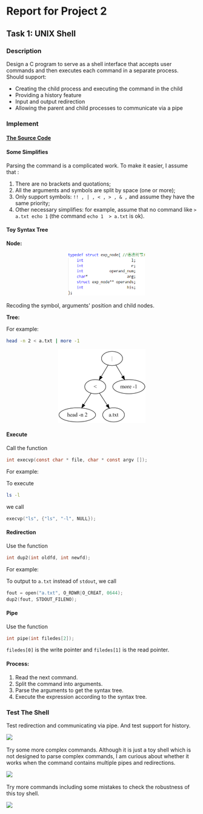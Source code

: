 # Report for Project 2

## Task 1: UNIX Shell

### Description

Design a C program to serve as a shell interface that accepts user commands and then executes each command in a separate process. Should support:

- Creating the child process and executing the command in the child
- Providing a history feature
- Input and output redirection
- Allowing the parent and child processes to communicate via a pipe

### Implement
#### [The Source Code](https://github.com/lym01803/EI338-OS-Project2-Toy-Shell.git)
#### Some Simplifies
Parsing the command is a complicated work. To make it easier, I assume that :

1. There are no brackets and quotations; 
2. All the arguments and symbols are split by space (one or more);
3. Only support symbols: ```!! , | , < , > , & ,```
    and assume they have the same priority;
4. Other necessary simplifies: for example, assume that no command like ``` > a.txt echo 1 ``` (the command ```echo 1  > a.txt``` is ok).

#### Toy Syntax Tree
**Node:**

<img src="./img/exp_node.png" style="zoom:60%; margin-left:32%">

Recoding the symbol, arguments' position and child nodes.

**Tree:**

For example:

```bash
head -n 2 < a.txt | more -1
```

<img src="./img/syntax_tree.png" style="zoom:25%; margin-left:27%">

#### Execute

Call the function 
```c
int execvp(const char * file, char * const argv []);
```

For example:

To execute 
```bash
ls -l
```
we call
```c
execvp("ls", {"ls", "-l", NULL});
```

#### Redirection

Use the function
```c
int dup2(int oldfd, int newfd);
```

For example:

To output to ```a.txt``` instead of ```stdout```, we call
```c
fout = open("a.txt", O_RDWR|O_CREAT, 0644);
dup2(fout, STDOUT_FILENO);
```

#### Pipe

Use the function
```c
int pipe(int filedes[2]);
```
```filedes[0]``` is the write pointer and ```filedes[1]``` is the read pointer.


#### Process:
1. Read the next command.
2. Split the command into arguments.
3. Parse the arguments to get the syntax tree.
4. Execute the expression according to the syntax tree.

### Test The Shell
Test redirection and communicating via pipe. And test support for history.

<img src="./img/test1.png">

Try some more complex commands. Although it is just a toy shell which is not designed to parse complex commands, I am curious about whether it works when the command contains multiple pipes and redirections.

<img src="./img/test2.png">

Try more commands including some mistakes to check the robustness of this toy shell.

<img src="./img/test3.png">

